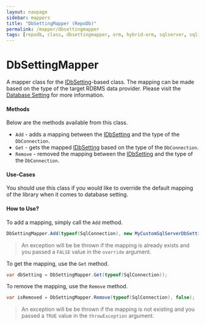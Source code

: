 ```yaml
---
layout: navpage
sidebar: mappers
title: "DbSettingMapper (RepoDb)"
permalink: /mapper/dbsettingmapper
tags: [repodb, class, dbsettingmapper, orm, hybrid-orm, sqlserver, sqlite, mysql, postgresql]
---
```


# DbSettingMapper

A mapper class for the [IDbSetting](/interface/idbsetting)-based class. The mapping can be made based on the type of the target RDBMS data provider. Please visit the [Database Setting](/extensibility/databasesetting) for more information.

#### Methods

Below are the methods available from this class.

- `Add` - adds a mapping between the [IDbSetting](/interface/idbsetting) and the type of the `DbConnection`.
- `Get` - gets the mapped [IDbSetting](/interface/idbsetting) based on the type of the `DbConnection`.
- `Remove` - removed the mapping between the [IDbSetting](/interface/idbsetting) and the type of the `DbConnection`.

#### Use-Cases

You should use this class if you would like to override the default mapping of the library when it comes to database setting.

#### How to Use?

To add a mapping, simply call the `Add` method.

```csharp
DbSettingMapper.Add(typeof(SqlConnection), new MyCustomSqlServerDbSetting(), true);
```

> An exception will be be thrown if the mapping is already exists and you passed a `FALSE` value in the `override` argument.

To get the mapping, use the `Get` method.

```csharp
var dbSetting = DbSettingMapper.Get(typeof(SqlConnection));
```

To remove the mapping, use the `Remove` method.

```csharp
var isRemoved = DbSettingMapper.Remove(typeof(SqlConnection), false);
```

> An exception will be be thrown if the mapping is not existing and you passed a `TRUE` value in the `throwException` argument.

